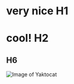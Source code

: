 # very nice H1
# cool! H2
## H6 
![Image of Yaktocat](https://octodex.github.com/images/yaktocat.png)
